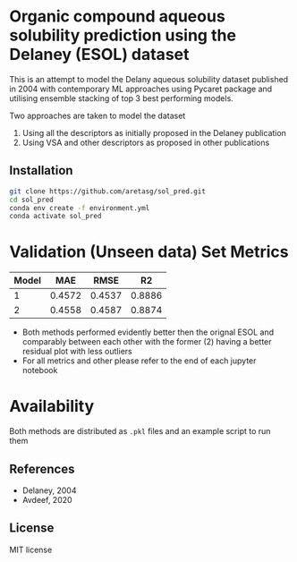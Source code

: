# Organic compound aqueous solubility prediction using the Delaney (ESOL) dataset

This is an attempt to model the Delany aqueous solubility dataset published in 2004 with contemporary ML approaches using Pycaret package and utilising ensemble stacking of top 3 best performing models.

Two approaches are taken to model the dataset
1. Using all the descriptors as initially proposed in the Delaney publication
2. Using VSA and other descriptors as proposed in other publications

## Installation
```bash
git clone https://github.com/aretasg/sol_pred.git
cd sol_pred
conda env create -f environment.yml
conda activate sol_pred
```

# Validation (Unseen data) Set Metrics
| Model | MAE | RMSE | R2 |
| --- | ---- | ---- | ---- |
| 1 | 0.4572 | 0.4537 | 0.8886 |
| 2 | 0.4558 | 0.4587 | 0.8874 |

* Both methods performed evidently better then the orignal ESOL and comparably between each other with the former (2) having a better residual plot with less outliers
* For all metrics and other please refer to the end of each jupyter notebook

# Availability
Both methods are distributed as `.pkl` files and an example script to run them

## References
* Delaney, 2004
* Avdeef, 2020

## License
MIT license
